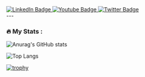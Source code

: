 <div id="badges">
  <a href="your-linkedin-URL">
    <img src="https://img.shields.io/badge/LinkedIn-blue?style=for-the-badge&logo=linkedin&logoColor=white" alt="LinkedIn Badge"/>
  </a>
  <a href="your-youtube-URL">
    <img src="https://img.shields.io/badge/YouTube-red?style=for-the-badge&logo=youtube&logoColor=white" alt="Youtube Badge"/>
  </a>
  <a href="your-twitter-URL">
    <img src="https://img.shields.io/badge/Twitter-blue?style=for-the-badge&logo=twitter&logoColor=white" alt="Twitter Badge"/>
  </a>
</div>
---

### :fire: My Stats :
![Anurag's GitHub stats](https://github-readme-stats.vercel.app/api?username=tanya-dim-yo&show_icons=true&theme=radical)

![Top Langs](https://github-readme-stats.vercel.app/api/top-langs/?username=tanya-dim-yo&layout=compact&theme=vision-friendly-dark)

[![trophy](https://github-profile-trophy.vercel.app/?username=tanya-dim-yo&theme=flat&margin-w=15&no-frame=true)](https://github.com/ryo-ma/github-profile-trophy)
